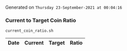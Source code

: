 Generated on `Thursday 23-September-2021 at 00:04:16`

### Current to Target Coin Ratio
`current_coin_ratio.sh`

Date|Current|Target|Ratio
---|---|---|---
